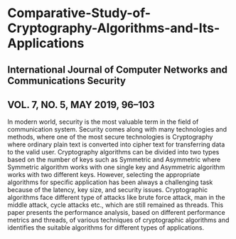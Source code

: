 # Comparative-Study-of-Cryptography-Algorithms-and-Its-Applications

## International Journal of Computer Networks and Communications Security
## VOL. 7, NO. 5, MAY 2019, 96–103

In modern world, security is the most valuable term in the field of communication system. Security comes
along with many technologies and methods, where one of the most secure technologies is Cryptography
where ordinary plain text is converted into cipher text for transferring data to the valid user. Cryptography
algorithms can be divided into two types based on the number of keys such as Symmetric and Asymmetric
where Symmetric algorithm works with one single key and Asymmetric algorithm works with two different
keys. However, selecting the appropriate algorithms for specific application has been always a challenging
task because of the latency, key size, and security issues. Cryptographic algorithms face different type of
attacks like brute force attack, man in the middle attack, cycle attacks etc., which are still remained as
threads. This paper presents the performance analysis, based on different performance metrics and threads,
of various techniques of cryptographic algorithms and identifies the suitable algorithms for different types
of applications.
